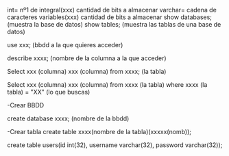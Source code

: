 int= nº1 de integral(xxx) cantidad de bits a almacenar
varchar= cadena de caracteres variables(xxx) cantidad de bits a almacenar
show databases; (muestra la base de datos)
show tables; (muestra las tablas de una base de datos)

use xxx; (bbdd a la que quieres acceder)

describe xxxx; (nombre de la columna a la que acceder)

Select xxx (columna) xxx (columna) from xxxx; (la tabla)



Select xxx (columna) xxx (columna) from xxxx (la tabla) where xxxx (la tabla) = "XX"  (lo que buscas)

-Crear BBDD

create database xxxx; (nombre de la bbdd)

-Crear tabla
create table xxxx(nombre de la tabla)(xxxxx(nomb));

create table users(id int(32), username varchar(32), password varchar(32));
